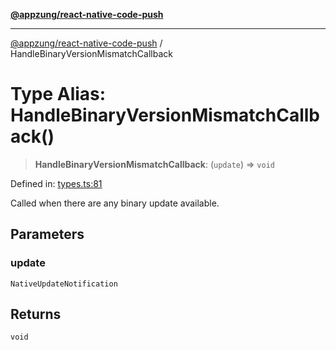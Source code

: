 [**@appzung/react-native-code-push**](../README.md)

---

[@appzung/react-native-code-push](../README.md) / HandleBinaryVersionMismatchCallback

# Type Alias: HandleBinaryVersionMismatchCallback()

> **HandleBinaryVersionMismatchCallback**: (`update`) => `void`

Defined in: [types.ts:81](https://github.com/AppZung/react-native-code-push/blob/c18933fc82ce614eded3156d1f391ab8a21d21d7/src/types.ts#L81)

Called when there are any binary update available.

## Parameters

### update

`NativeUpdateNotification`

## Returns

`void`
